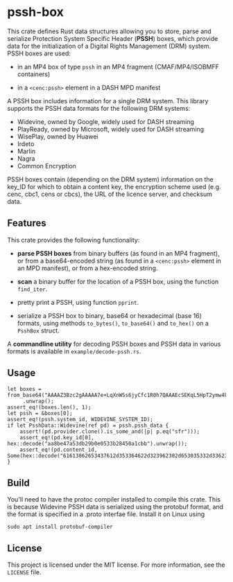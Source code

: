 # pssh-box

This crate defines Rust data structures allowing you to store, parse and serialize Protection System
Specific Header (**PSSH**) boxes, which provide data for the initialization of a Digital Rights
Management (DRM) system. PSSH boxes are used:

- in an MP4 box of type `pssh` in an MP4 fragment (CMAF/MP4/ISOBMFF containers)

- in a `<cenc:pssh>` element in a DASH MPD manifest

A PSSH box includes information for a single DRM system. This library supports the PSSH data formats
for the following DRM systems:

- Widevine, owned by Google, widely used for DASH streaming
- PlayReady, owned by Microsoft, widely used for DASH streaming
- WisePlay, owned by Huawei
- Irdeto
- Marlin
- Nagra
- Common Encryption

PSSH boxes contain (depending on the DRM system) information on the key_ID for which to obtain a
content key, the encryption scheme used (e.g. cenc, cbc1, cens or cbcs), the URL of the licence
server, and checksum data.


## Features

This crate provides the following functionality:

- **parse PSSH boxes** from binary buffers (as found in an MP4 fragment), or from a base64-encoded
  string (as found in a `<cenc:pssh>` element in an MPD manifest), or from a hex-encoded string.
   
- **scan** a binary buffer for the location of a PSSH box, using the function `find_iter`.

- pretty print a PSSH, using function `pprint`.

- serialize a PSSH box to binary, base64 or hexadecimal (base 16) formats, using methods
  `to_bytes()`, `to_base64()` and `to_hex()` on a `PsshBox` struct.

A **commandline utility** for decoding PSSH boxes and PSSH data in various formats is available in
`example/decode-pssh.rs`. 



## Usage

```
let boxes = from_base64("AAAAZ3Bzc2gAAAAA7e+LqXnWSs6jyCfc1R0h7QAAAEcSEKqL5HpT2ymw4FM7KEUKHLsaA3NmciIkYWE4YmU0N2EtNTNkYi0yOWIwLWUwNTMtM2IyODQ1MGExY2JiKgJTREjj3JWbBg==")
     .unwrap();
assert_eq!(boxes.len(), 1);
let pssh = &boxes[0];
assert_eq!(pssh.system_id, WIDEVINE_SYSTEM_ID);
if let PsshData::Widevine(ref pd) = pssh.pssh_data {
    assert!(pd.provider.clone().is_some_and(|p| p.eq("sfr")));
    assert_eq!(pd.key_id[0], hex::decode("aa8be47a53db29b0e0533b28450a1cbb").unwrap());
    assert_eq!(pd.content_id, Some(hex::decode("61613862653437612d353364622d323962302d653035332d336232383435306131636262").unwrap()));
}
```



## Build

You'll need to have the protoc compiler installed to compile this crate. This is because Widevine
PSSH data is serialized using the protobuf format, and the format is specified in a .proto interfae
file. Install it on Linux using

    sudo apt install protobuf-compiler
    


## License

This project is licensed under the MIT license. For more information, see the `LICENSE` file.
